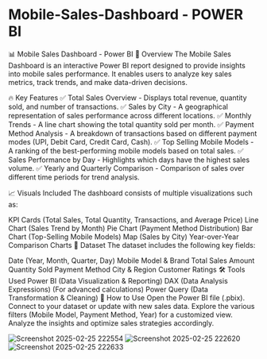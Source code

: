 # Mobile-Sales-Dashboard - POWER BI
📊 Mobile Sales Dashboard - Power BI
📌 Overview
The Mobile Sales Dashboard is an interactive Power BI report designed to provide insights into mobile sales performance. It enables users to analyze key sales metrics, track trends, and make data-driven decisions.

🔥 Key Features
✅ Total Sales Overview - Displays total revenue, quantity sold, and number of transactions.
✅ Sales by City - A geographical representation of sales performance across different locations.
✅ Monthly Trends - A line chart showing the total quantity sold per month.
✅ Payment Method Analysis - A breakdown of transactions based on different payment modes (UPI, Debit Card, Credit Card, Cash).
✅ Top Selling Mobile Models - A ranking of the best-performing mobile models based on total sales.
✅ Sales Performance by Day - Highlights which days have the highest sales volume.
✅ Yearly and Quarterly Comparison - Comparison of sales over different time periods for trend analysis.

📈 Visuals Included
The dashboard consists of multiple visualizations such as:

KPI Cards (Total Sales, Total Quantity, Transactions, and Average Price)
Line Chart (Sales Trend by Month)
Pie Chart (Payment Method Distribution)
Bar Chart (Top-Selling Mobile Models)
Map (Sales by City)
Year-over-Year Comparison Charts
📁 Dataset
The dataset includes the following key fields:

Date (Year, Month, Quarter, Day)
Mobile Model & Brand
Total Sales Amount
Quantity Sold
Payment Method
City & Region
Customer Ratings
🛠️ Tools Used
Power BI (Data Visualization & Reporting)
DAX (Data Analysis Expressions) (For advanced calculations)
Power Query (Data Transformation & Cleaning)
🚀 How to Use
Open the Power BI file (.pbix).
Connect to your dataset or update with new sales data.
Explore the various filters (Mobile Model, Payment Method, Year) for a customized view.
Analyze the insights and optimize sales strategies accordingly.

![Screenshot 2025-02-25 222554](https://github.com/user-attachments/assets/e0d9c431-de00-4a98-9d0b-031b8b905570)
![Screenshot 2025-02-25 222620](https://github.com/user-attachments/assets/695e3a97-69ab-463d-81e8-c39bfec42950)
![Screenshot 2025-02-25 222633](https://github.com/user-attachments/assets/6abdb191-0521-4c7c-8ada-d4fc26caaf92)
